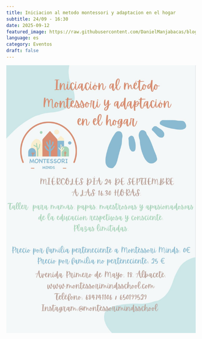 ```yaml
---
title: Iniciacion al metodo montessori y adaptacion en el hogar
subtitle: 24/09 - 16:30
date: 2025-09-12
featured_image: https://raw.githubusercontent.com/DanielManjabacas/blog-montessori/main/public/uploads/logo-montessori-minds.svg
language: es
category: Eventos
draft: false
---
```

![](https://raw.githubusercontent.com/DanielManjabacas/blog-montessori/main/public/uploads/imagen-de-whatsapp-2025-09-12-a-las-13.10.27_80c6bab7.jpg)